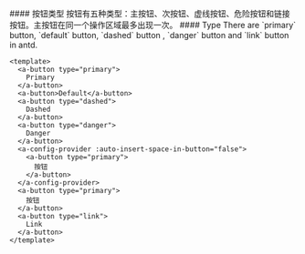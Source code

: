 <cn>
#### 按钮类型
按钮有五种类型：主按钮、次按钮、虚线按钮、危险按钮和链接按钮。主按钮在同一个操作区域最多出现一次。
</cn>

<us>
#### Type
There are `primary` button, `default` button, `dashed` button , `danger` button and `link` button in antd.
</us>

```vue
<template>
  <a-button type="primary">
    Primary
  </a-button>
  <a-button>Default</a-button>
  <a-button type="dashed">
    Dashed
  </a-button>
  <a-button type="danger">
    Danger
  </a-button>
  <a-config-provider :auto-insert-space-in-button="false">
    <a-button type="primary">
      按钮
    </a-button>
  </a-config-provider>
  <a-button type="primary">
    按钮
  </a-button>
  <a-button type="link">
    Link
  </a-button>
</template>
```
